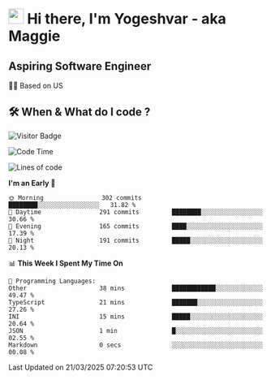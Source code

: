 <h1><img src="https://emojis.slackmojis.com/emojis/images/1531849430/4246/blob-sunglasses.gif?1531849430" width="30"/> Hi there, I'm Yogeshvar - aka Maggie</h1>

## Aspiring Software Engineer
🏂🏻  Based on US 

## 🛠 When & What do I code ?  

![Visitor Badge](https://visitor-badge.feriirawann.repl.co?username=yogeshvar&repo=yogeshvar&label=Visitors&style=plastic&color=%23457BFF&contentType=svg)

<!--START_SECTION:waka-->
![Code Time](http://img.shields.io/badge/Code%20Time-2%2C921%20hrs%2040%20mins-blue)

![Lines of code](https://img.shields.io/badge/From%20Hello%20World%20I%27ve%20Written-3.9%20million%20lines%20of%20code-blue)

**I'm an Early 🐤** 

```text
🌞 Morning                302 commits         ████████░░░░░░░░░░░░░░░░░   31.82 % 
🌆 Daytime                291 commits         ████████░░░░░░░░░░░░░░░░░   30.66 % 
🌃 Evening                165 commits         ████░░░░░░░░░░░░░░░░░░░░░   17.39 % 
🌙 Night                  191 commits         █████░░░░░░░░░░░░░░░░░░░░   20.13 % 
```


📊 **This Week I Spent My Time On** 

```text
💬 Programming Languages: 
Other                    38 mins             ████████████░░░░░░░░░░░░░   49.47 % 
TypeScript               21 mins             ███████░░░░░░░░░░░░░░░░░░   27.26 % 
INI                      15 mins             █████░░░░░░░░░░░░░░░░░░░░   20.64 % 
JSON                     1 min               █░░░░░░░░░░░░░░░░░░░░░░░░   02.55 % 
Markdown                 0 secs              ░░░░░░░░░░░░░░░░░░░░░░░░░   00.08 % 
```


 Last Updated on 21/03/2025 07:20:53 UTC
<!--END_SECTION:waka-->
